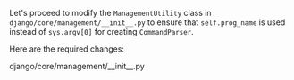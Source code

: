 Let's proceed to modify the `ManagementUtility` class in `django/core/management/__init__.py` to ensure that `self.prog_name` is used instead of `sys.argv[0]` for creating `CommandParser`.

Here are the required changes:

<change>
<file change-number-for-this-file="1">django/core/management/__init__.py</file>
<original line-count="16" no-ellipsis="true"><![CDATA[
        # Preprocess options to extract --settings and --pythonpath.
        # These options could affect the commands that are available, so they
        # must be processed early.
        parser = CommandParser(usage='%(prog)s subcommand [options] [args]', add_help=False, allow_abbrev=False)
        parser.add_argument('--settings')
        parser.add_argument('--pythonpath')
        parser.add_argument('args', nargs='*')  # catch-all
        try:
            options, args = parser.parse_known_args(self.argv[2:])
            handle_default_options(options)
        except CommandError:
            pass  # Ignore any option errors at this point.
]]></original>
<modified no-ellipsis="true"><![CDATA[
        # Preprocess options to extract --settings and --pythonpath.
        # These options could affect the commands that are available, so they
        # must be processed early.
        parser = CommandParser(prog=self.prog_name, usage='%(prog)s subcommand [options] [args]', add_help=False, allow_abbrev=False)
        parser.add_argument('--settings')
        parser.add_argument('--pythonpath')
        parser.add_argument('args', nargs='*')  # catch-all
        try:
            options, args = parser.parse_known_args(self.argv[2:])
            handle_default_options(options)
        except CommandError:
            pass  # Ignore any option errors at this point.
]]></modified>
</change>